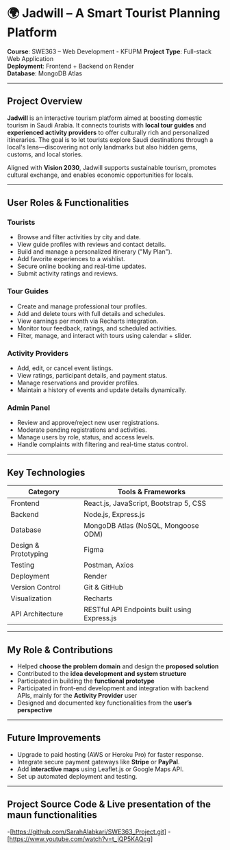 # 🌍 Jadwill – A Smart Tourist Planning Platform

**Course**: SWE363 – Web Development - KFUPM
**Project Type**: Full-stack Web Application  
**Deployment**: Frontend + Backend on Render   
**Database**: MongoDB Atlas 

---
 
##  Project Overview

**Jadwill** is an interactive tourism platform aimed at boosting domestic tourism in Saudi Arabia. It connects tourists with **local tour guides** and **experienced activity providers** to offer culturally rich and personalized itineraries. The goal is to let tourists explore Saudi destinations through a local's lens—discovering not only landmarks but also hidden gems, customs, and local stories.

Aligned with **Vision 2030**, Jadwill supports sustainable tourism, promotes cultural exchange, and enables economic opportunities for locals.

---

##  User Roles & Functionalities

###  Tourists
- Browse and filter activities by city and date.
- View guide profiles with reviews and contact details.
- Build and manage a personalized itinerary ("My Plan").
- Add favorite experiences to a wishlist.
- Secure online booking and real-time updates.
- Submit activity ratings and reviews.

###  Tour Guides
- Create and manage professional tour profiles.
- Add and delete tours with full details and schedules.
- View earnings per month via Recharts integration.
- Monitor tour feedback, ratings, and scheduled activities.
- Filter, manage, and interact with tours using calendar + slider.

###  Activity Providers
- Add, edit, or cancel event listings.
- View ratings, participant details, and payment status.
- Manage reservations and provider profiles.
- Maintain a history of events and update details dynamically.

###  Admin Panel
- Review and approve/reject new user registrations.
- Moderate pending registrations and activities.
- Manage users by role, status, and access levels.
- Handle complaints with filtering and real-time status control.

---

##  Key Technologies

| Category          | Tools & Frameworks                          |
|------------------|---------------------------------------------|
| Frontend         | React.js, JavaScript, Bootstrap 5, CSS      |
| Backend          | Node.js, Express.js                         |
| Database         | MongoDB Atlas (NoSQL, Mongoose ODM)         |
| Design & Prototyping | Figma                                   |
| Testing          | Postman, Axios                              |
| Deployment       | Render                                      |
| Version Control  | Git & GitHub                                |
| Visualization    | Recharts                                    |
| API Architecture | RESTful API Endpoints built using Express.js|

---

##  My Role & Contributions

- Helped **choose the problem domain** and design the **proposed solution**  
- Contributed to the **idea development and system structure**  
- Participated in building the **functional prototype**  
- Participated in front-end development and integration with backend APIs, mainly for the **Activity Provider** user  
- Designed and documented key functionalities from the **user’s perspective**

---


##  Future Improvements

- Upgrade to paid hosting (AWS or Heroku Pro) for faster response.
- Integrate secure payment gateways like **Stripe** or **PayPal**.
- Add **interactive maps** using Leaflet.js or Google Maps API.
- Set up automated deployment and testing.

---
## Project Source Code & Live presentation of the maun functionalities 
-[https://github.com/SarahAlabkari/SWE363_Project.git]
-[https://www.youtube.com/watch?v=t_jQP5KAQcg]
